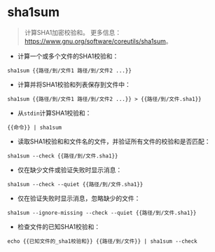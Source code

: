 # sha1sum

> 计算SHA1加密校验和。
> 更多信息：<https://www.gnu.org/software/coreutils/sha1sum>。

- 计算一个或多个文件的SHA1校验和：

`sha1sum {{路径/到/文件1 路径/到/文件2 ...}}`

- 计算并将SHA1校验和列表保存到文件中：

`sha1sum {{路径/到/文件1 路径/到/文件2 ...}} > {{路径/到/文件.sha1}}`

- 从`stdin`计算SHA1校验和：

`{{命令}} | sha1sum`

- 读取SHA1校验和和文件名的文件，并验证所有文件的校验和是否匹配：

`sha1sum --check {{路径/到/文件.sha1}}`

- 仅在缺少文件或验证失败时显示消息：

`sha1sum --check --quiet {{路径/到/文件.sha1}}`

- 仅在验证失败时显示消息，忽略缺少的文件：

`sha1sum --ignore-missing --check --quiet {{路径/到/文件.sha1}}`

- 检查文件的已知SHA1校验和：

`echo {{已知文件的_sha1校验和}} {{路径/到/文件}} | sha1sum --check`